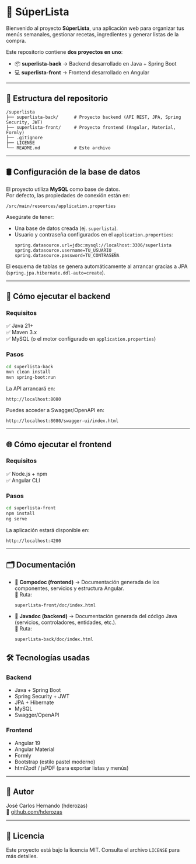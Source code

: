 # 🛒 SúperLista

Bienvenido al proyecto **SúperLista**, una aplicación web para organizar tus menús semanales, gestionar recetas, ingredientes y generar listas de la compra.

Este repositorio contiene **dos proyectos en uno**:
- 📦 **superlista-back** → Backend desarrollado en Java + Spring Boot
- 💻 **superlista-front** → Frontend desarrollado en Angular

---

## 📂 Estructura del repositorio

```
/superlista  
├── superlista-back/      # Proyecto backend (API REST, JPA, Spring Security, JWT)  
├── superlista-front/     # Proyecto frontend (Angular, Material, Formly)  
├── .gitignore  
├── LICENSE  
└── README.md             # Este archivo  
```

---

## 🛢️ Configuración de la base de datos

El proyecto utiliza **MySQL** como base de datos.  
Por defecto, las propiedades de conexión están en:

```
/src/main/resources/application.properties
```

Asegúrate de tener:
- Una base de datos creada (ej. `superlista`).
- Usuario y contraseña configurados en el `application.properties`:
  ```
  spring.datasource.url=jdbc:mysql://localhost:3306/superlista
  spring.datasource.username=TU_USUARIO
  spring.datasource.password=TU_CONTRASEÑA
  ```

El esquema de tablas se genera automáticamente al arrancar gracias a JPA (`spring.jpa.hibernate.ddl-auto=create`).

---

## 🚀 Cómo ejecutar el backend

### Requisitos
✅ Java 21+   
✅ Maven 3.x  
✅ MySQL (o el motor configurado en `application.properties`)

### Pasos
```bash
cd superlista-back
mvn clean install
mvn spring-boot:run
```

La API arrancará en:
```
http://localhost:8080
```

Puedes acceder a Swagger/OpenAPI en:
```
http://localhost:8080/swagger-ui/index.html
```

---

## 🌐 Cómo ejecutar el frontend

### Requisitos
✅ Node.js + npm  
✅ Angular CLI

### Pasos
```bash
cd superlista-front
npm install
ng serve
```

La aplicación estará disponible en:
```
http://localhost:4200
```

---
## 🗂 Documentación

- 🔧 **Compodoc (frontend)** → Documentación generada de los componentes, servicios y estructura Angular.  
  📁 Ruta:
  ```
  superlista-front/doc/index.html
  ```

- 📖 **Javadoc (backend)** → Documentación generada del código Java (servicios, controladores, entidades, etc.).  
  📁 Ruta:
  ```
  superlista-back/doc/index.html
  ```

## 🛠 Tecnologías usadas

### Backend
- Java + Spring Boot
- Spring Security + JWT
- JPA + Hibernate
- MySQL
- Swagger/OpenAPI

### Frontend
- Angular 19
- Angular Material
- Formly
- Bootstrap (estilo pastel moderno)
- html2pdf / jsPDF (para exportar listas y menús)

---

## 👤 Autor

José Carlos Hernando (hderozas)  
🔗 [github.com/hderozas](https://github.com/hderozas)

---

## 📄 Licencia

Este proyecto está bajo la licencia MIT. Consulta el archivo `LICENSE` para más detalles.
